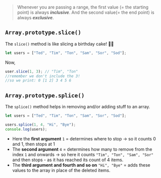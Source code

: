 > Whenever you are passing a range, the first value (= the starting point) is always **_inclusive_**.
> And the second value(= the end point) is always **_exclusive_**.

## `Array.prototype.slice()`

The `slice()` method is like slicing a birthday cake! 🔪🎂

```js
let users = ["Ted", "Tim", "Ton", "Sam", "Sor", "Sod"];
```

Now,

```js
user.slice(1, 3); // "Tim", "Ton"
//remember we don't include the 3!
//so we print: 0 [1 2] 3 4 5 6
```

## `Array.prototype.splice()`

The `splice()` method helps in removing and/or adding stuff to an array.

```js
let users = ["Ted", "Tim", "Ton", "Sam", "Sor", "Sod"];

users.splice(1, 4, "Hi", "Bye");
console.log(users);
```

- Here the **first argument** `1` = determines where to stop -> so it counts 0 and 1, then stops at 1
- The **second argument** `4` = determines how many to remove from the index `1` and onwards -> so here it counts `"Tim", "Ton", "Sam", "Sor"` and then stops - as it has reached its count of 4 items.
- The **third argument and fourth and so on** `"Hi", "Bye"` = adds these values to the array in place of the deleted items.
